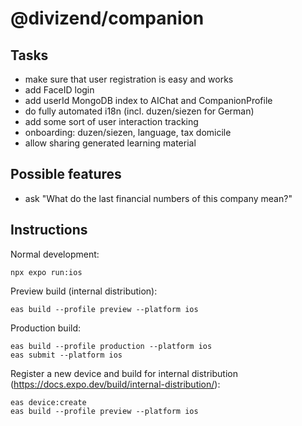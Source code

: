 # @divizend/companion

## Tasks

- make sure that user registration is easy and works
- add FaceID login
- add userId MongoDB index to AIChat and CompanionProfile
- do fully automated i18n (incl. duzen/siezen for German)
- add some sort of user interaction tracking
- onboarding: duzen/siezen, language, tax domicile
- allow sharing generated learning material

## Possible features

- ask "What do the last financial numbers of this company mean?"

## Instructions

Normal development:

```
npx expo run:ios
```

Preview build (internal distribution):

```
eas build --profile preview --platform ios
```

Production build:

```
eas build --profile production --platform ios
eas submit --platform ios
```

Register a new device and build for internal distribution (https://docs.expo.dev/build/internal-distribution/):

```
eas device:create
eas build --profile preview --platform ios
```
